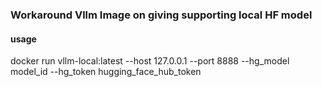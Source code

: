 ### Workaround Vllm Image on giving supporting local HF model

#### usage
docker run vllm-local:latest --host 127.0.0.1 --port 8888 --hg_model model_id --hg_token hugging_face_hub_token

